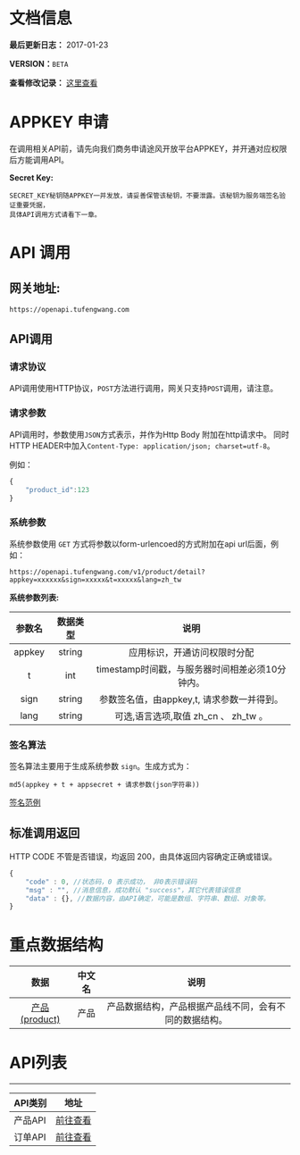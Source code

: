 # 文档信息

**最后更新日志：** 2017-01-23

**VERSION：**`BETA`

**查看修改记录：** [这里查看](updatelog.md)

# APPKEY 申请
在调用相关API前，请先向我们商务申请途风开放平台APPKEY，并开通对应权限后方能调用API。

**Secret Key:**

    SECRET_KEY秘钥随APPKEY一并发放，请妥善保管该秘钥，不要泄露。该秘钥为服务端签名验证重要凭据，
    具体API调用方式请看下一章。

# API 调用

## 网关地址:

    https://openapi.tufengwang.com

## API调用

### 请求协议

API调用使用HTTP协议，`POST`方法进行调用，网关只支持`POST`调用，请注意。

### 请求参数

API调用时，参数使用`JSON`方式表示，并作为Http Body 附加在http请求中。
同时HTTP HEADER中加入`Content-Type: application/json; charset=utf-8`。

例如：

```javascript
{
    "product_id":123
}
```

### 系统参数

系统参数使用 `GET` 方式将参数以form-urlencoed的方式附加在api url后面，例如：

    https://openapi.tufengwang.com/v1/product/detail?appkey=xxxxxx&sign=xxxxx&t=xxxxx&lang=zh_tw


**系统参数列表:**

| 参数名    | 数据类型 |             说明               |
| :------: |:--------:|:------------------------------:|
| appkey   |  string  | 应用标识，开通访问权限时分配   |
| t        |  int     | timestamp时间戳，与服务器时间相差必须10分钟内。   |
| sign     |  string  | 参数签名值，由appkey,t, 请求参数一并得到。|
| lang     |  string  | 可选,语言选项,取值 zh\_cn 、 zh\_tw 。|


### 签名算法

签名算法主要用于生成系统参数 `sign`。生成方式为：

    md5(appkey + t + appsecret + 请求参数(json字符串))
[签名范例](./sign_usage.md)

## 标准调用返回

HTTP CODE 不管是否错误，均返回 200，由具体返回内容确定正确或错误。

```javascript
{
    "code" : 0, //状态码，0 表示成功， 非0表示错误码
    "msg" : "", //消息信息，成功默认 "success"，其它代表错误信息
    "data" : {}, //数据内容，由API确定，可能是数组、字符串、数组、对象等。
}
```

# 重点数据结构

| 数据     | 中文名  |             说明               |
| :------: |:--------:|:------------------------------:|
| [产品(product)](./datastruct/product.md)  |  产品  | 产品数据结构，产品根据产品线不同，会有不同的数据结构。   |



# API列表

----


| API类别    |  地址   |
| ---------- |:--------:|
|  产品API   | [前往查看](./api/product.md) |
|  订单API   | [前往查看](./api/order.md) |
